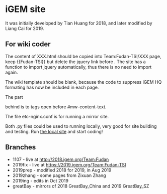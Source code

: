 # iGEM site
It was initially developed by Tian Huang for 2018, and later modified by Liang Cai for 2019.

## For wiki coder
The content of XXX.html should be copied into Team:Fudan-TSI/XXX page, keep {{Fudan-TSI}} but delete the jquery link before <html>. The site has a function to import jquery automatically, thus there is no need to import again.

The wiki template should be blank, because the code to suppress iGEM HQ formating has now be included in each page.

The part </p></div></div></div> behind <html> is to tags open before #mw-content-text.

The file etc-nginx.conf is for running a mirror site.

Both .py files could be used to running locally, very good for site building and testing. Run [the local site](http://127.0.0.1:8000) and start coding!

## Branches
* 1107 - live at http://2018.igem.org/Team:Fudan
* 2019fix - live at https://2019.igem.org/Team:Fudan-TSI
* 2019prep - modified 2018 for 2019, in Aug 2019
* 2019zhang - some pages from Zixuan Zhang
* 2019ing - edits in Oct 2019
* greatBay - mirrors of 2018 GreatBay_China and 2019 GreatBay_SZ
